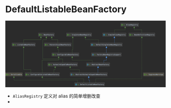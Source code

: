 # DefaultListableBeanFactory



![image-20200107223855057](assets/image-20200107223855057.png)



- `AliasRegistry` 定义对 alias 的简单增删改查
- 